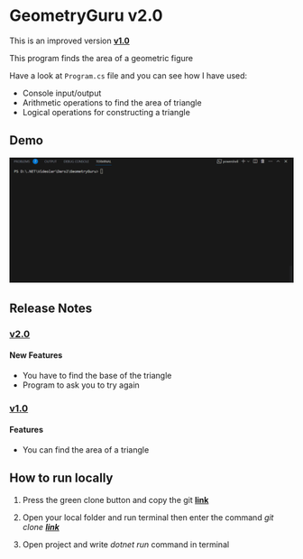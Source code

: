 # GeometryGuru v2.0
This is an improved version **[v1.0](https://github.com/Jarus95/GeometryGuru/tree/releases/v1.0)**

This program finds the area of a geometric figure

Have a look at `Program.cs` file and you can see how I have used:

* Console input/output
* Arithmetic operations to find the area of triangle
* Logical operations for constructing a triangle

## Demo
![demo](./Assets/demo-live-2.gif)

## Release Notes

### **[v2.0](https://github.com/Jarus95/Averagely/tree/releases/v2.0)**

#### New Features
* You have to find the base of the triangle 
* Program to ask you to try again

### **[v1.0](https://github.com/Jarus95/Averagely/tree/releases/v1.0)**

#### Features
* You can find the area of a triangle

## How to run locally
1. Press the green clone button and copy the git **[link](https://github.com/Jarus95/GeometryGuru.git)**



2. Open your local folder and run terminal then enter the command *git clone **[link](https://github.com/Jarus95/GeometryGuru.git)***


3. Open project and write _dotnet run_ command in terminal
